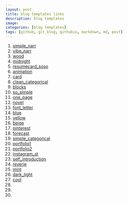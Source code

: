 ```yaml
---
layout: post
title: blog templates links
description: blog templates
image:
categories: [blog templates]
tags: [github, git_blog, githubio, markdown, md, post]
---
```


1. [simple_narr](https://github.com/brijeshb42/bitwiser)
2. [vibe_narr](https://github.com/nandomoreirame/zetsu)
3. [wood](https://github.com/alixedi/typewriter)
4. [midnight](https://github.com/mattgraham/midnight)
5. [resumecard_soso](https://github.com/ddbullfrog/resumecard)
6. [animation](https://github.com/bawn92/sleek_blog)
7. [card](https://github.com/arnp/herring-cove)
8. [clean_categorical](https://github.com/aigarsdz/brume)
9. [blocks](https://github.com/anandubajith/block-log)
10. [so_simple](https://github.com/itsrifat/rifyll)
11. [one_page](https://github.com/mushishi78/one-page-wonder-jekyll)
12. [novel](https://github.com/rowanoulton/galileo-theme)
13. [font_letter](https://github.com/wild-flame/jekyll-simple)
14. [blue](https://github.com/pietromenna/jekyll-architect-theme)
15. [yellow](https://github.com/forestryio/ubuild-jekyll)
16. [beige](https://github.com/excentris/compass)
17. [pinterest](https://github.com/wowthemesnet/template-pintereso-bootstrap-jekyll)
18. [forecast](https://github.com/CloudCannon/hydra-jekyll-template)
19. [simple_categorical]()
20. [portfolio1]()
21. [portfolio2]()
22. [instagram_st]()
23. [self_introduction]()
24. [reverie]()
25. [mint]()
26. [dark_light]()
27. [cool]()
28. []()
29. []()
30. []()
